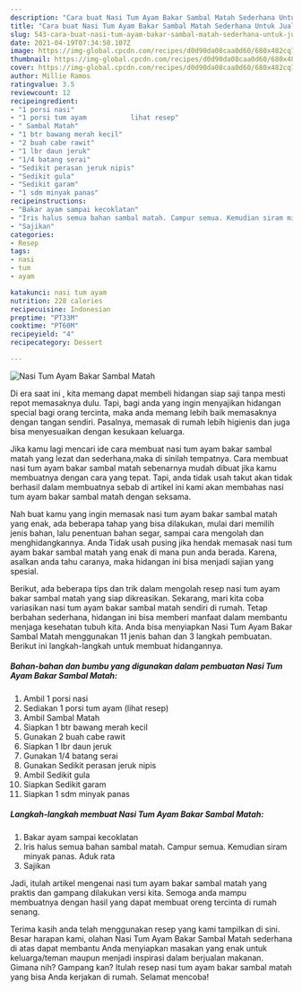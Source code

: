 ```yaml
---
description: "Cara buat Nasi Tum Ayam Bakar Sambal Matah Sederhana Untuk Jualan"
title: "Cara buat Nasi Tum Ayam Bakar Sambal Matah Sederhana Untuk Jualan"
slug: 543-cara-buat-nasi-tum-ayam-bakar-sambal-matah-sederhana-untuk-jualan
date: 2021-04-19T07:34:58.107Z
image: https://img-global.cpcdn.com/recipes/d0d90da08caa0d60/680x482cq70/nasi-tum-ayam-bakar-sambal-matah-foto-resep-utama.jpg
thumbnail: https://img-global.cpcdn.com/recipes/d0d90da08caa0d60/680x482cq70/nasi-tum-ayam-bakar-sambal-matah-foto-resep-utama.jpg
cover: https://img-global.cpcdn.com/recipes/d0d90da08caa0d60/680x482cq70/nasi-tum-ayam-bakar-sambal-matah-foto-resep-utama.jpg
author: Millie Ramos
ratingvalue: 3.5
reviewcount: 12
recipeingredient:
- "1 porsi nasi"
- "1 porsi tum ayam           lihat resep"
- " Sambal Matah"
- "1 btr bawang merah kecil"
- "2 buah cabe rawit"
- "1 lbr daun jeruk"
- "1/4 batang serai"
- "Sedikit perasan jeruk nipis"
- "Sedikit gula"
- "Sedikit garam"
- "1 sdm minyak panas"
recipeinstructions:
- "Bakar ayam sampai kecoklatan"
- "Iris halus semua bahan sambal matah. Campur semua. Kemudian siram minyak panas. Aduk rata"
- "Sajikan"
categories:
- Resep
tags:
- nasi
- tum
- ayam

katakunci: nasi tum ayam 
nutrition: 228 calories
recipecuisine: Indonesian
preptime: "PT33M"
cooktime: "PT60M"
recipeyield: "4"
recipecategory: Dessert

---
```



![Nasi Tum Ayam Bakar Sambal Matah](https://img-global.cpcdn.com/recipes/d0d90da08caa0d60/680x482cq70/nasi-tum-ayam-bakar-sambal-matah-foto-resep-utama.jpg)

Di era  saat ini , kita memang dapat membeli hidangan siap saji tanpa mesti repot memasaknya dulu. Tapi, bagi anda yang ingin menyajikan hidangan special bagi orang tercinta, maka anda memang lebih baik memasaknya dengan tangan sendiri. Pasalnya, memasak di rumah lebih higienis dan juga bisa menyesuaikan dengan kesukaan keluarga.

Jika kamu lagi mencari ide cara membuat nasi tum ayam bakar sambal matah yang lezat dan sederhana,maka di sinilah tempatnya. Cara membuat nasi tum ayam bakar sambal matah  sebenarnya mudah dibuat jika kamu membuatnya dengan cara yang tepat. Tapi, anda tidak usah takut akan tidak berhasil dalam membuatnya 
sebab di artikel ini kami akan membahas nasi tum ayam bakar sambal matah dengan seksama.  



Nah buat kamu yang ingin memasak nasi tum ayam bakar sambal matah yang enak, ada beberapa tahap yang bisa dilakukan, mulai dari memilih jenis bahan, lalu penentuan bahan segar, sampai cara mengolah dan menghidangkannya. Anda Tidak usah pusing jika hendak memasak nasi tum ayam bakar sambal matah yang enak di mana pun anda berada. Karena, asalkan anda  tahu caranya, maka hidangan ini bisa menjadi sajian yang spesial.

Berikut, ada beberapa tips dan trik dalam mengolah resep nasi tum ayam bakar sambal matah yang siap dikreasikan. Sekarang, mari kita coba variasikan nasi tum ayam bakar sambal matah sendiri di rumah. Tetap berbahan sederhana, hidangan ini bisa memberi manfaat dalam membantu menjaga kesehatan tubuh kita. Anda bisa menyiapkan Nasi Tum Ayam Bakar Sambal Matah menggunakan 11 jenis bahan dan 3 langkah pembuatan. Berikut ini langkah-langkah untuk membuat hidangannya.

<!--inarticleads1-->

##### Bahan-bahan dan bumbu yang digunakan dalam pembuatan Nasi Tum Ayam Bakar Sambal Matah:

1. Ambil 1 porsi nasi
1. Sediakan 1 porsi tum ayam           (lihat resep)
1. Ambil  Sambal Matah
1. Siapkan 1 btr bawang merah kecil
1. Gunakan 2 buah cabe rawit
1. Siapkan 1 lbr daun jeruk
1. Gunakan 1/4 batang serai
1. Gunakan Sedikit perasan jeruk nipis
1. Ambil Sedikit gula
1. Siapkan Sedikit garam
1. Siapkan 1 sdm minyak panas




<!--inarticleads2-->

##### Langkah-langkah membuat Nasi Tum Ayam Bakar Sambal Matah:

1. Bakar ayam sampai kecoklatan
1. Iris halus semua bahan sambal matah. Campur semua. Kemudian siram minyak panas. Aduk rata
1. Sajikan




Jadi, itulah artikel mengenai  nasi tum ayam bakar sambal matah  yang praktis dan gampang dilakukan versi kita. Semoga anda mampu membuatnya dengan hasil yang dapat membuat oreng tercinta di rumah senang. 

Terima kasih anda telah menggunakan resep yang kami tampilkan di sini. Besar harapan kami, olahan  Nasi Tum Ayam Bakar Sambal Matah sederhana di atas dapat membantu Anda menyiapkan masakan yang enak untuk keluarga/teman maupun menjadi inspirasi dalam berjualan makanan. Gimana nih? Gampang kan? Itulah resep nasi tum ayam bakar sambal matah yang bisa Anda kerjakan di rumah. Selamat mencoba!

